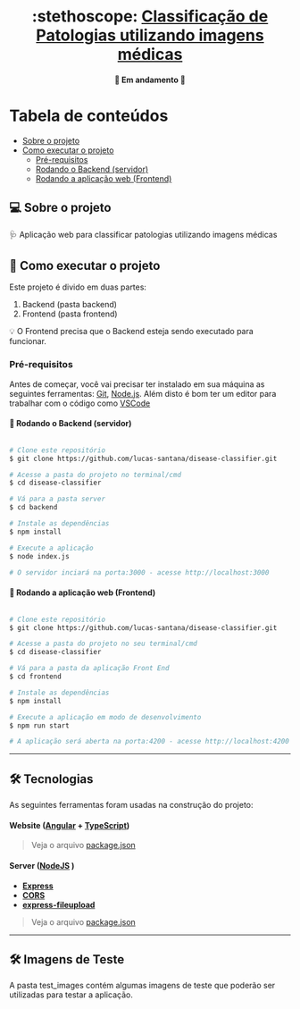 

<h1 align="center">
     :stethoscope: <a href="#" alt="Classificação de Patologias utilizando imagens médicas"> Classificação de Patologias utilizando imagens médicas </a>
</h1>



<h4 align="center">
	🚧   Em andamento 🚧
</h4>

Tabela de conteúdos
=================
<!--ts-->
   * [Sobre o projeto](#-sobre-o-projeto)
   * [Como executar o projeto](#-como-executar-o-projeto)
     * [Pré-requisitos](#pré-requisitos)
     * [Rodando o Backend (servidor)](#user-content--rodando-o-backend-servidor)
     * [Rodando a aplicação web (Frontend)](#user-content--rodando-a-aplicação-web-frontend)
<!--te-->


## 💻 Sobre o projeto

:stethoscope:  Aplicação web para classificar patologias utilizando imagens médicas


## 🚀 Como executar o projeto

Este projeto é divido em duas partes:
1. Backend (pasta backend) 
2. Frontend (pasta frontend)

💡 O Frontend precisa que o Backend esteja sendo executado para funcionar.

### Pré-requisitos

Antes de começar, você vai precisar ter instalado em sua máquina as seguintes ferramentas:
[Git](https://git-scm.com), [Node.js](https://nodejs.org/). 
Além disto é bom ter um editor para trabalhar com o código como [VSCode](https://code.visualstudio.com/)

#### 🎲 Rodando o Backend (servidor)

```bash

# Clone este repositório
$ git clone https://github.com/lucas-santana/disease-classifier.git

# Acesse a pasta do projeto no terminal/cmd
$ cd disease-classifier

# Vá para a pasta server
$ cd backend

# Instale as dependências
$ npm install

# Execute a aplicação
$ node index.js

# O servidor inciará na porta:3000 - acesse http://localhost:3000 

```

#### 🧭 Rodando a aplicação web (Frontend)

```bash

# Clone este repositório
$ git clone https://github.com/lucas-santana/disease-classifier.git

# Acesse a pasta do projeto no seu terminal/cmd
$ cd disease-classifier

# Vá para a pasta da aplicação Front End
$ cd frontend

# Instale as dependências
$ npm install

# Execute a aplicação em modo de desenvolvimento
$ npm run start

# A aplicação será aberta na porta:4200 - acesse http://localhost:4200

```

---

## 🛠 Tecnologias

As seguintes ferramentas foram usadas na construção do projeto:

#### **Website**  ([Angular](https://angular.io/)  +  [TypeScript](https://www.typescriptlang.org/))


> Veja o arquivo  [package.json](https://github.com/lucas-santana/disease-classifier/tree/main/frontend/package.json)

#### [](https://github.com/lucas-santana/disease-classifier#server-nodejs)**Server**  ([NodeJS](https://nodejs.org/) )

-   **[Express](https://expressjs.com/)**
-   **[CORS](https://expressjs.com/en/resources/middleware/cors.html)**
-   **[express-fileupload](https://github.com/richardgirges/express-fileupload#readme)**

> Veja o arquivo  [package.json](https://github.com/lucas-santana/disease-classifier/tree/main/backend/package.json)

---

## 🛠 Imagens de Teste

A pasta test_images contém algumas imagens de teste que poderão ser utilizadas para testar a aplicação.

